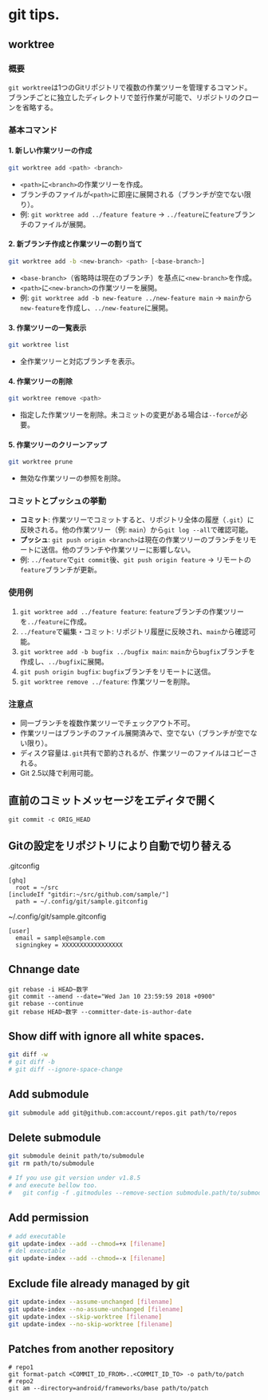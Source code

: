 # git tips.

## worktree

### 概要
`git worktree`は1つのGitリポジトリで複数の作業ツリーを管理するコマンド。
ブランチごとに独立したディレクトリで並行作業が可能で、リポジトリのクローンを省略する。

### 基本コマンド

#### 1. 新しい作業ツリーの作成
```bash
git worktree add <path> <branch>
```
- `<path>`に`<branch>`の作業ツリーを作成。
- ブランチのファイルが`<path>`に即座に展開される（ブランチが空でない限り）。
- 例: `git worktree add ../feature feature` → `../feature`に`feature`ブランチのファイルが展開。

#### 2. 新ブランチ作成と作業ツリーの割り当て
```bash
git worktree add -b <new-branch> <path> [<base-branch>]
```
- `<base-branch>`（省略時は現在のブランチ）を基点に`<new-branch>`を作成。
- `<path>`に`<new-branch>`の作業ツリーを展開。
- 例: `git worktree add -b new-feature ../new-feature main` → `main`から`new-feature`を作成し、`../new-feature`に展開。

#### 3. 作業ツリーの一覧表示
```bash
git worktree list
```
- 全作業ツリーと対応ブランチを表示。

#### 4. 作業ツリーの削除
```bash
git worktree remove <path>
```
- 指定した作業ツリーを削除。未コミットの変更がある場合は`--force`が必要。

#### 5. 作業ツリーのクリーンアップ
```bash
git worktree prune
```
- 無効な作業ツリーの参照を削除。

### コミットとプッシュの挙動
- **コミット**: 作業ツリーでコミットすると、リポジトリ全体の履歴（`.git`）に反映される。他の作業ツリー（例: `main`）から`git log --all`で確認可能。
- **プッシュ**: `git push origin <branch>`は現在の作業ツリーのブランチをリモートに送信。他のブランチや作業ツリーに影響しない。
- 例: `../feature`で`git commit`後、`git push origin feature` → リモートの`feature`ブランチが更新。

### 使用例
1. `git worktree add ../feature feature`: `feature`ブランチの作業ツリーを`../feature`に作成。
2. `../feature`で編集・コミット: リポジトリ履歴に反映され、`main`から確認可能。
3. `git worktree add -b bugfix ../bugfix main`: `main`から`bugfix`ブランチを作成し、`../bugfix`に展開。
4. `git push origin bugfix`: `bugfix`ブランチをリモートに送信。
5. `git worktree remove ../feature`: 作業ツリーを削除。

### 注意点
- 同一ブランチを複数作業ツリーでチェックアウト不可。
- 作業ツリーはブランチのファイル展開済みで、空でない（ブランチが空でない限り）。
- ディスク容量は`.git`共有で節約されるが、作業ツリーのファイルはコピーされる。
- Git 2.5以降で利用可能。


## 直前のコミットメッセージをエディタで開く

```
git commit -c ORIG_HEAD
```

## Gitの設定をリポジトリにより自動で切り替える

.gitconfig

```
[ghq]
  root = ~/src
[includeIf "gitdir:~/src/github.com/sample/"]
  path = ~/.config/git/sample.gitconfig
```

~/.config/git/sample.gitconfig

```
[user]
  email = sample@sample.com
  signingkey = XXXXXXXXXXXXXXXXX
```

## Chnange date
```
git rebase -i HEAD~数字
git commit --amend --date="Wed Jan 10 23:59:59 2018 +0900"
git rebase --continue
git rebase HEAD~数字 --committer-date-is-author-date
```

## Show diff with ignore all white spaces.

```sh
git diff -w
# git diff -b
# git diff --ignore-space-change
```

## Add submodule

```sh
git submodule add git@github.com:account/repos.git path/to/repos
```

## Delete submodule

```sh
git submodule deinit path/to/submodule
git rm path/to/submodule

# If you use git version under v1.8.5
# and execute bellow too.
#   git config -f .gitmodules --remove-section submodule.path/to/submodule
```

## Add permission

```sh
# add executable
git update-index --add --chmod=+x [filename]
# del executable
git update-index --add --chmod=-x [filename]
```

## Exclude file already managed by git

```sh
git update-index --assume-unchanged [filename]
git update-index --no-assume-unchanged [filename]
git update-index --skip-worktree [filename]
git update-index --no-skip-worktree [filename]

```

## Patches from another repository

```
# repo1
git format-patch <COMMIT_ID_FROM>..<COMMIT_ID_TO> -o path/to/patch
# repo2
git am --directory=android/frameworks/base path/to/patch
```
